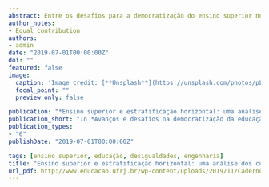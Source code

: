 ```yaml
---
abstract: Entre os desafios para a democratização do ensino superior no Brasil estão as hierarquias internas desse setor. A formação em diferentes cursos ou instituições possibilitam retornos distintos, tanto sociais quanto econômicos. Este trabalho visa discutir alternativas teóricas e empíricas para a análise do processo de expansão do ensino superior, que deem conta das particularidades internas dessa categoria de ensino. A estratificação horizontal será tratada, portanto, a partir das dimensões da instituição e das especialidades da engenharia. Os dados a serem analisados são relativos ao perfil socioeconômico dos estudantes de engenharia na cidade do Rio de Janeiro. A hipótese é que, mesmo no interior de uma área específica e em instituições de uma mesma cidade, o perfil social dos estudantes distingue-se de acordo com a especialidade da engenharia e a instituição de formação. Foram utilizados os dados dos concluintes em engenharia do ano de 2017 a partir do questionário socioeconômico do Exame Nacional de Desempenho dos Estudantes (ENADE). Os resultados apresentados sugerem uma visível estratificação das instituições e das especialidades da engenharia com base do perfil socioeconômico dos alunos. A origem social dos estudantes apresenta-se como um fator importante na distribuição destes nos diferentes espaços do ensino superior, ainda que em uma amostra restrita a um curso historicamente prestigiado e em instituições de uma mesma cidade.
author_notes:
- Equal contribution
authors:
- admin
date: "2019-07-01T00:00:00Z"
doi: ""
featured: false
image:
  caption: 'Image credit: [**Unsplash**](https://unsplash.com/photos/pLCdAaMFLTE)'
  focal_point: ""
  preview_only: false

publication: "*Ensino superior e estratificação horizontal: uma análise dos cursos de engenharia na cidade do Rio de Janeiro*"
publication_short: "In *Avanços e desafios na democratização da educação superior no Brasil*"
publication_types:
- "6"
publishDate: "2019-07-01T00:00:00Z"

tags: [ensino superior, educação, desigualdades, engenharia]
title: "Ensino superior e estratificação horizontal: uma análise dos cursos de engenharia na cidade do Rio de Janeiro"
url_pdf: http://www.educacao.ufrj.br/wp-content/uploads/2019/11/Cadernos-LEPES-v-2_13-11-2019-11.pdf
---
```


